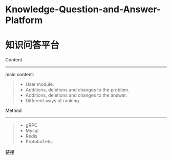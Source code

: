 ﻿# Knowledge-Question-and-Answer-Platform
知识问答平台
====
Content
____
main content:
> * User module.
> * Additions, deletions and changes to the problem.
> * Additions, deletions and changes to the answer.
> * Different ways of ranking.

Method
____
> * gRPC
> * Mysql
> * Redis
> * Protobuf.etc.

[链接](https://github.com/yueja/Knowledge-Question-and-Answer-Platform)
